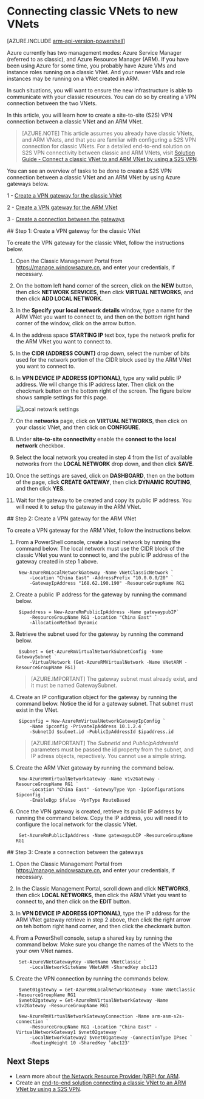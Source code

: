 
<properties 
   pageTitle="How to connect classic VNets to ARM VNets in Azure"
   description="Learn how to create a VPN connection between classic VNets and new VNets"
   services="vpn-gateway"
   documentationCenter="na"
   authors="cherylmc"
   manager="carmonm"
   editor="tysonn" />
<tags
	ms.service="vpn-gateway"
	ms.date="03/22/2016"
	wacn.date=""/>

# Connecting classic VNets to new VNets

[AZURE.INCLUDE [arm-api-version-powershell](../includes/arm-api-version-powershell.md)]

Azure currently has two management modes: Azure Service Manager (referred to as classic), and Azure Resource Manager (ARM). If you have been using Azure for some time, you probably have Azure VMs and instance roles running on a classic VNet. And your newer VMs and role instances may be running on a VNet created in ARM.

In such situations, you will want to ensure the new infrastructure is able to communicate with your classic resources. You can do so by creating a VPN connection between the two VNets. 

In this article, you will learn how to create a site-to-site (S2S) VPN connection between a classic VNet and an ARM VNet.

>[AZURE.NOTE] This article assumes you already have classic VNets, and ARM VNets, and that you are familiar with configuring a S2S VPN connection for classic VNets. For a detailed end-to-end solution on S2S VPN connectivity between classic and ARM VNets, visit [Solution Guide - Connect a classic VNet to and ARM VNet by using a S2S VPN](/documentation/articles/virtual-networks-arm-asm-s2s/).

You can see an overview of tasks to be done to create a S2S VPN connection between a classic VNet and an ARM VNet by using Azure gateways below.

1 - [Create a VPN gateway for the classic VNet](#Step-1:-Create-a-VPN-gateway-for-the-classic-VNet)

2 - [Create a VPN gateway for the ARM VNet](#Step-2:-Create-a-VPN-gateway-for-the-ARM-VNet)

3 - [Create a connection between the gateways](#Step-3:-Create-a-connection-between-the-gateways)

##<a name="Step-1:-Create-a-VPN-gateway-for-the-classic-VNet"></a> Step 1: Create a VPN gateway for the classic VNet

To create the VPN gateway for the classic VNet, follow the instructions below.

1. Open the Classic Management Portal from https://manage.windowsazure.cn, and enter your credentials, if necessary.
2. On the bottom left hand corner of the screen, click on the **NEW** button, then click **NETWORK SERVICES**, then click **VIRTUAL NETWORKS**, and then click **ADD LOCAL NETWORK**.
3. In the **Specify your local network details** window, type a name for the ARM VNet you want to connect to, and then on the bottom right hand corner of the window, click on the arrow button.
3. In the address space **STARTING IP** text box, type the network prefix for the ARM VNet you want to connect to. 
4. In the **CIDR (ADDRESS COUNT)** drop down, select the number of bits used for the network portion of the CIDR block used by the ARM VNet you want to connect to.
5. In **VPN DEVICE IP ADDRESS (OPTIONAL)**, type any valid public IP address. We will change this IP address later. Then click on the checkmark button on the bottom right of the screen. The figure below shows sample settings for this page.

	![Local netowrk settings](.\media\virtual-networks-arm-asm-s2s-howto\figurex1.png)

5. On the **networks** page, click on **VIRTUAL NETWORKS**, then click on your classic VNet, and then click on **CONFIGURE**.
6. Under **site-to-site connectivity** enable the **connect to the local network** checkbox.
7. Select the local network you created in step 4 from the list of available networks from the **LOCAL NETWORK** drop down, and then click **SAVE**.
8. Once the settings are saved, click on **DASHBOARD**, then on the bottom of the page, click **CREATE GATEWAY**, then click **DYNAMIC ROUTING**, and then click **YES**.
9. Wait for the gateway to be created and copy its public IP address. You will need it to setup the gateway in the ARM VNet.

##<a name="Step-2:-Create-a-VPN-gateway-for-the-ARM-VNet"></a> Step 2: Create a VPN gateway for the ARM VNet

To create a VPN gateway for the ARM VNet, follow the instructions below.

1. From a PowerShell console, create a local network by running the command below. The local network must use the CIDR block of the classic VNet you want to connect to, and the public IP address of the gateway created in step 1 above.

		New-AzureRmLocalNetworkGateway -Name VNetClassicNetwork `
			-Location "China East" -AddressPrefix "10.0.0.0/20" `
			-GatewayIpAddress "168.62.190.190" -ResourceGroupName RG1

3. Create a public IP address for the gateway by running the command below.

		$ipaddress = New-AzureRmPublicIpAddress -Name gatewaypubIP`
			-ResourceGroupName RG1 -Location "China East" `
			-AllocationMethod Dynamic

4. Retrieve the subnet used for the gateway by running the command below.

		$subnet = Get-AzureRmVirtualNetworkSubnetConfig -Name GatewaySubnet `
			-VirtualNetwork (Get-AzureRMVirtualNetwork -Name VNetARM -ResourceGroupName RG1) 

	>[AZURE.IMPORTANT] The gateway subnet must already exist, and it must be named GatewaySubnet.

5. Create an IP configuration object for the gateway by running the command below. Notice the id for a gateway subnet. That subnet must exist in the VNet.

		$ipconfig = New-AzureRmVirtualNetworkGatewayIpConfig `
			-Name ipconfig -PrivateIpAddress 10.1.2.4 `
			-SubnetId $subnet.id -PublicIpAddressId $ipaddress.id

	>[AZURE.IMPORTANT] The *SubnetId* and *PublicIpAddressId* parameters must be passed the id property from the subnet, and IP adress objects, repectively. You cannot use a simple string.
	
5. Create the ARM VNet gateway by running the command below.

		New-AzureRmVirtualNetworkGateway -Name v1v2Gateway -ResourceGroupName RG1 `
			-Location "China East" -GatewayType Vpn -IpConfigurations $ipconfig `
			-EnableBgp $false -VpnType RouteBased

6. Once the VPN gateway is created, retrieve its public IP address by running the command below. Copy the IP address, you will need it to configure the local network for the classic VNet.

		Get-AzureRmPublicIpAddress -Name gatewaypubIP -ResourceGroupName RG1

##<a name="Step-3:-Create-a-connection-between-the-gateways"></a> Step 3: Create a connection between the gateways

1. Open the Classic Management Portal from https://manage.windowsazure.cn, and enter your credentials, if necessary.
2. In the Classic Management Portal, scroll down and click **NETWORKS**, then click **LOCAL NETWORKS**, then click the ARM VNet you want to connect to, and then click on the **EDIT** button.
3. In **VPN DEVICE IP ADDRESS (OPTIONAL)**, type the IP address for the ARM VNet gateway retrieve in step 2 above, then click the right arrow on teh bottom right hand corner, and then click the checkmark button.
4. From a PowerShell console, setup a shared key by running the command below. Make sure you change the names of the VNets to the your own VNet names.

		Set-AzureVNetGatewayKey -VNetName VNetClassic `
			-LocalNetworkSiteName VNetARM -SharedKey abc123

7. Create the VPN connection by running the commands below.

		$vnet01gateway = Get-AzureRmLocalNetworkGateway -Name VNetClassic -ResourceGroupName RG1
		$vnet02gateway = Get-AzureRmVirtualNetworkGateway -Name v1v2Gateway -ResourceGroupName RG1
		
		New-AzureRmVirtualNetworkGatewayConnection -Name arm-asm-s2s-connection `
			-ResourceGroupName RG1 -Location "China East" -VirtualNetworkGateway1 $vnet02gateway `
			-LocalNetworkGateway2 $vnet01gateway -ConnectionType IPsec `
			-RoutingWeight 10 -SharedKey 'abc123'

## Next Steps

- Learn more about [the Network Resource Provider (NRP) for ARM](/documentation/articles/resource-groups-networking/).
- Create an [end-to-end solution connecting a classic VNet to an ARM VNet by using a S2S VPN](/documentation/articles/virtual-networks-arm-asm-s2s/).